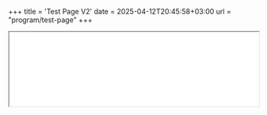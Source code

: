 +++
title = 'Test Page V2'
date = 2025-04-12T20:45:58+03:00
url = "program/test-page"
+++
<iframe width="100%" height="150" name="iframe" src="test_page.html"></iframe>